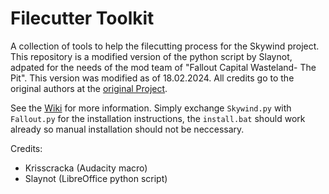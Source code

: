 # Filecutter Toolkit

A collection of tools to help the filecutting process for the Skywind project. This repository is a modified version of the python script by Slaynot, adpated for the needs of the mod team of "Fallout Capital Wasteland- The Pit". This version was modified as of 18.02.2024. All credits go to the original authors at the [original Project](https://gitlab.com/Slaynot/filecutter-toolkit).

See the [Wiki](https://gitlab.com/Slaynot/filecutter-toolkit/-/wikis/home) for more information. Simply exchange `Skywind.py` with `Fallout.py` for the installation instructions, the `install.bat` should work already so manual installation should not be neccessary.

Credits:

- Krisscracka (Audacity macro)
- Slaynot (LibreOffice python script)
